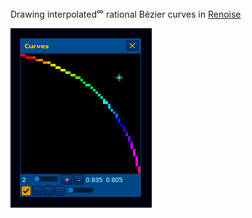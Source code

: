 Drawing interpolated<sup>∞</sup> rational Bézier curves in [Renoise](https://www.renoise.com/)

![Curves Demo](curves-demo.apng)
